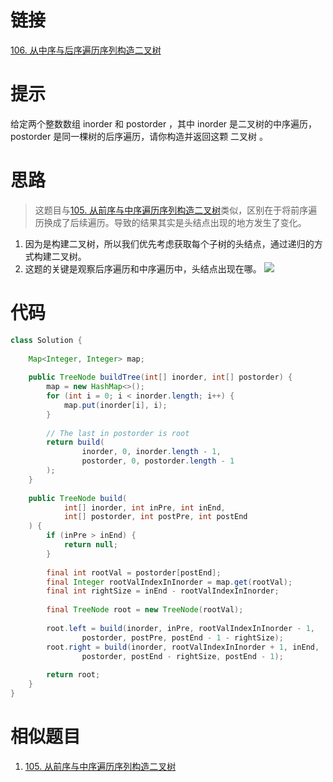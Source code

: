 # 链接
[106. 从中序与后序遍历序列构造二叉树](https://leetcode.cn/problems/construct-binary-tree-from-inorder-and-postorder-traversal/)
# 提示
给定两个整数数组 inorder 和 postorder ，其中 inorder 是二叉树的中序遍历， postorder 是同一棵树的后序遍历，请你构造并返回这颗 二叉树 。
# 思路
> 这题目与[105. 从前序与中序遍历序列构造二叉树](105.%20从前序与中序遍历序列构造二叉树.md)类似，区别在于将前序遍历换成了后续遍历。导致的结果其实是头结点出现的地方发生了变化。
1. 因为是构建二叉树，所以我们优先考虑获取每个子树的头结点，通过递归的方式构建二叉树。
2. 这题的关键是观察后序遍历和中序遍历中，头结点出现在哪。
![](Pasted%20image%2020230311121111.png)
# 代码
```java
class Solution {  
  
    Map<Integer, Integer> map;  
  
    public TreeNode buildTree(int[] inorder, int[] postorder) {  
        map = new HashMap<>();  
        for (int i = 0; i < inorder.length; i++) {  
            map.put(inorder[i], i);  
        }  
  
        // The last in postorder is root  
        return build(  
                inorder, 0, inorder.length - 1,  
                postorder, 0, postorder.length - 1  
        );  
    }  
  
    public TreeNode build(  
            int[] inorder, int inPre, int inEnd,  
            int[] postorder, int postPre, int postEnd  
    ) {  
        if (inPre > inEnd) {  
            return null;  
        }  
  
        final int rootVal = postorder[postEnd];  
        final Integer rootValIndexInInorder = map.get(rootVal);  
        final int rightSize = inEnd - rootValIndexInInorder;  
  
        final TreeNode root = new TreeNode(rootVal);  
  
        root.left = build(inorder, inPre, rootValIndexInInorder - 1,  
                postorder, postPre, postEnd - 1 - rightSize);  
        root.right = build(inorder, rootValIndexInInorder + 1, inEnd,  
                postorder, postEnd - rightSize, postEnd - 1);  
  
        return root;  
    }  
}
```
# 相似题目
1. [105. 从前序与中序遍历序列构造二叉树](105.%20从前序与中序遍历序列构造二叉树.md)
